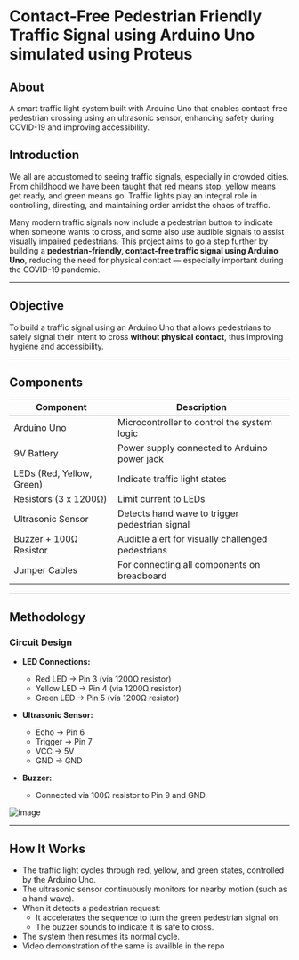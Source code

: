 # Contact-Free Pedestrian Friendly Traffic Signal using Arduino Uno simulated using Proteus

## About
A smart traffic light system built with Arduino Uno that enables contact-free pedestrian crossing using an ultrasonic sensor, enhancing safety during COVID-19 and improving accessibility.


## Introduction
We all are accustomed to seeing traffic signals, especially in crowded cities. From childhood we have been taught that red means stop, yellow means get ready, and green means go. Traffic lights play an integral role in controlling, directing, and maintaining order amidst the chaos of traffic.

Many modern traffic signals now include a pedestrian button to indicate when someone wants to cross, and some also use audible signals to assist visually impaired pedestrians. This project aims to go a step further by building a **pedestrian-friendly, contact-free traffic signal using Arduino Uno**, reducing the need for physical contact — especially important during the COVID-19 pandemic.

---

## Objective
To build a traffic signal using an Arduino Uno that allows pedestrians to safely signal their intent to cross **without physical contact**, thus improving hygiene and accessibility.

---

## Components
| Component                  | Description                                        |
|-----------------------------|---------------------------------------------------|
| Arduino Uno                 | Microcontroller to control the system logic       |
| 9V Battery                  | Power supply connected to Arduino power jack      |
| LEDs (Red, Yellow, Green)   | Indicate traffic light states                     |
| Resistors (3 x 1200Ω)        | Limit current to LEDs                             |
| Ultrasonic Sensor           | Detects hand wave to trigger pedestrian signal    |
| Buzzer + 100Ω Resistor      | Audible alert for visually challenged pedestrians |
| Jumper Cables               | For connecting all components on breadboard       |

---

## Methodology

### Circuit Design
- **LED Connections:**  
  - Red LED → Pin 3 (via 1200Ω resistor)  
  - Yellow LED → Pin 4 (via 1200Ω resistor)  
  - Green LED → Pin 5 (via 1200Ω resistor)

- **Ultrasonic Sensor:**  
  - Echo → Pin 6  
  - Trigger → Pin 7  
  - VCC → 5V  
  - GND → GND

- **Buzzer:**  
  - Connected via 100Ω resistor to Pin 9 and GND.

![image](https://github.com/user-attachments/assets/8beb4d4f-92a9-4499-9000-3fe012cf7aae)

---

## How It Works
- The traffic light cycles through red, yellow, and green states, controlled by the Arduino Uno.
- The ultrasonic sensor continuously monitors for nearby motion (such as a hand wave). 
- When it detects a pedestrian request:
  - It accelerates the sequence to turn the green pedestrian signal on.
  - The buzzer sounds to indicate it is safe to cross.
- The system then resumes its normal cycle.
- Video demonstration of the same is availble in the repo
